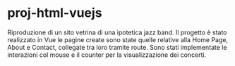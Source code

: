 # proj-html-vuejs

Riproduzione di un sito vetrina di una ipotetica jazz band.
Il progetto è stato realizzato in Vue le pagine create sono state quelle relative alla Home Page, About e Contact, collegate tra loro tramite route.
Sono stati implementate le interazioni col mouse e il counter per la visualizzazione dei concerti.
